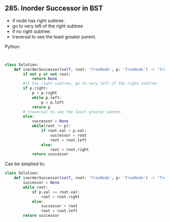 ## 285. Inorder Successor in BST

- if node has right subtree.
-   go to very left of the right subtree
- if no right subtree:
- traversal to see the least greater parent.

Python
```python


class Solution:
    def inorderSuccessor(self, root: 'TreeNode', p: 'TreeNode') -> 'TreeNode':
        if not p or not root:
            return None
        #if has right subtree, go to very left of the right subtree
        if p.right:
            p = p.right
            while p.left:
                p = p.left
            return p
        # traversal to see the least greater parent. 
        else:
            successor = None
            while(root != p):
                if root.val > p.val:
                    successor = root
                    root = root.left
                else:
                    root = root.right
            return successor
```

Can be simplied to:
```python
class Solution:
    def inorderSuccessor(self, root: 'TreeNode', p: 'TreeNode') -> 'TreeNode':
        successor = None
        while root:
            if p.val >= root.val:
                root = root.right
            else:
                successor = root
                root = root.left             
        return successor
```
